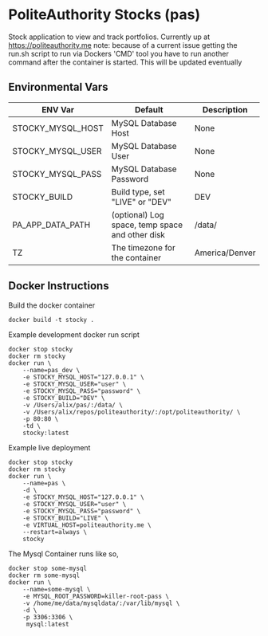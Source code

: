 # PoliteAuthority Stocks (pas)
Stock application to view and track portfolios. Currently up at https://politeauthority.me
note: because of a current issue getting the run.sh script to run via Dockers 'CMD' tool you have to run another command after the container is started.
This will be updated eventually


## Environmental Vars
ENV Var | Default | Description
--- | --- | --- 
STOCKY_MYSQL_HOST | MySQL Database Host | None
STOCKY_MYSQL_USER | MySQL Database User | None
STOCKY_MYSQL_PASS | MySQL Database Password | None
STOCKY_BUILD | Build type, set "LIVE" or "DEV"| DEV
PA_APP_DATA_PATH | (optional) Log space, temp space and other disk | /data/
TZ | The timezone for the container | America/Denver

## Docker Instructions
Build the docker container
```
docker build -t stocky .
```

Example development docker run script
```
docker stop stocky
docker rm stocky
docker run \
    --name=pas_dev \
    -e STOCKY_MYSQL_HOST="127.0.0.1" \
    -e STOCKY_MYSQL_USER="user" \
    -e STOCKY_MYSQL_PASS="password" \
    -e STOCKY_BUILD="DEV" \
    -v /Users/alix/pas/:/data/ \
    -v /Users/alix/repos/politeauthority/:/opt/politeauthority/ \
    -p 80:80 \
    -td \
    stocky:latest
```

Example live deployment
```
docker stop stocky
docker rm stocky
docker run \
    --name=pas \
    -d \
    -e STOCKY_MYSQL_HOST="127.0.0.1" \
    -e STOCKY_MYSQL_USER="user" \
    -e STOCKY_MYSQL_PASS="password" \
    -e STOCKY_BUILD="LIVE" \
    -e VIRTUAL_HOST=politeauthority.me \
    --restart=always \
    stocky
```

The Mysql Container runs like so,
```
docker stop some-mysql
docker rm some-mysql
docker run \
    --name=some-mysql \
    -e MYSQL_ROOT_PASSWORD=killer-root-pass \
    -v /home/me/data/mysqldata/:/var/lib/mysql \
    -d \
    -p 3306:3306 \
     mysql:latest
```